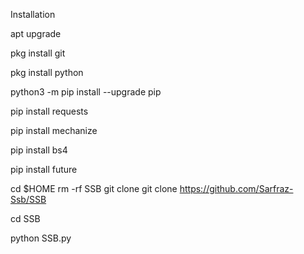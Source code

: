 Installation

apt upgrade

pkg install git

pkg install python

python3 -m pip install --upgrade pip

pip install requests

pip install mechanize

pip install bs4

pip install future


cd $HOME 
rm -rf SSB
git clone git clone https://github.com/Sarfraz-Ssb/SSB

cd SSB

python SSB.py

